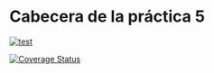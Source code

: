 # Cabecera de la práctica 5

[![test](https://github.com/ULL-ESIT-INF-DSI-2425/prct05-objects-classes-interfaces-MarcialAP/actions/workflows/ci.yml/badge.svg)](https://github.com/ULL-ESIT-INF-DSI-2425/prct05-objects-classes-interfaces-MarcialAP/actions/workflows/ci.yml)

[![Coverage Status](https://coveralls.io/repos/github/ULL-ESIT-INF-DSI-2425/prct05-objects-classes-interfaces-MarcialAP/badge.svg?branch=main)](https://coveralls.io/github/ULL-ESIT-INF-DSI-2425/prct05-objects-classes-interfaces-MarcialAP?branch=main)